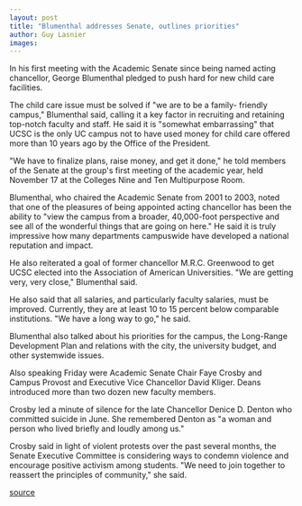 ```yaml
---
layout: post
title: "Blumenthal addresses Senate, outlines priorities"
author: Guy Lasnier 
images:
---
```


In his first meeting with the Academic Senate since being named acting chancellor, George Blumenthal pledged to push hard for new child care facilities.

The child care issue must be solved if "we are to be a family- friendly campus," Blumenthal said, calling it a key factor in recruiting and retaining top-notch faculty and staff. He said it is "somewhat embarrassing" that UCSC is the only UC campus not to have used money for child care offered more than 10 years ago by the Office of the President.

"We have to finalize plans, raise money, and get it done," he told members of the Senate at the group's first meeting of the academic year, held November 17 at the Colleges Nine and Ten Multipurpose Room.

Blumenthal, who chaired the Academic Senate from 2001 to 2003, noted that one of the pleasures of being appointed acting chancellor has been the ability to "view the campus from a broader, 40,000-foot perspective and see all of the wonderful things that are going on here." He said it is truly impressive how many departments campuswide have developed a national reputation and impact.

He also reiterated a goal of former chancellor M.R.C. Greenwood to get UCSC elected into the Association of American Universities. "We are getting very, very close," Blumenthal said.

He also said that all salaries, and particularly faculty salaries, must be improved. Currently, they are at least 10 to 15 percent below comparable institutions. "We have a long way to go," he said.

Blumenthal also talked about his priorities for the campus, the Long-Range Development Plan and relations with the city, the university budget, and other systemwide issues.

Also speaking Friday were Academic Senate Chair Faye Crosby and Campus Provost and Executive Vice Chancellor David Kliger. Deans introduced more than two dozen new faculty members.

Crosby led a minute of silence for the late Chancellor Denice D. Denton who committed suicide in June. She remembered Denton as "a woman and person who lived briefly and loudly among us."

Crosby said in light of violent protests over the past several months, the Senate Executive Committee is considering ways to condemn violence and encourage positive activism among students. "We need to join together to reassert the principles of community," she said.   
  

[source](http://www1.ucsc.edu/currents/06-07/11-27/senate.asp "Permalink to senate")
